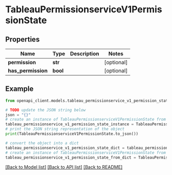 # TableauPermissionserviceV1PermissionState


## Properties

Name | Type | Description | Notes
------------ | ------------- | ------------- | -------------
**permission** | **str** |  | [optional] 
**has_permission** | **bool** |  | [optional] 

## Example

```python
from openapi_client.models.tableau_permissionservice_v1_permission_state import TableauPermissionserviceV1PermissionState

# TODO update the JSON string below
json = "{}"
# create an instance of TableauPermissionserviceV1PermissionState from a JSON string
tableau_permissionservice_v1_permission_state_instance = TableauPermissionserviceV1PermissionState.from_json(json)
# print the JSON string representation of the object
print(TableauPermissionserviceV1PermissionState.to_json())

# convert the object into a dict
tableau_permissionservice_v1_permission_state_dict = tableau_permissionservice_v1_permission_state_instance.to_dict()
# create an instance of TableauPermissionserviceV1PermissionState from a dict
tableau_permissionservice_v1_permission_state_from_dict = TableauPermissionserviceV1PermissionState.from_dict(tableau_permissionservice_v1_permission_state_dict)
```
[[Back to Model list]](../README.md#documentation-for-models) [[Back to API list]](../README.md#documentation-for-api-endpoints) [[Back to README]](../README.md)


